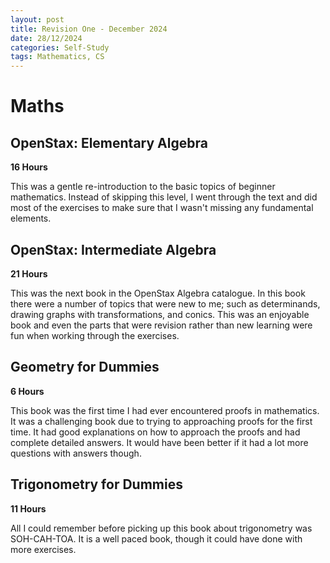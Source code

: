 ```yaml
---
layout: post
title: Revision One - December 2024
date: 28/12/2024
categories: Self-Study
tags: Mathematics, CS
---
```


# Maths

## OpenStax: Elementary Algebra
**16 Hours**

This was a gentle re-introduction to the basic topics of beginner mathematics. Instead of skipping this level, I went through the text and did most of the exercises to make sure that I wasn't missing any fundamental elements.

## OpenStax: Intermediate Algebra
**21 Hours**

This was the next book in the OpenStax Algebra catalogue. In this book there were a number of topics that were new to me; such as determinands, drawing graphs with transformations, and conics. This was an enjoyable book and even the parts that were revision rather than new learning were fun when working through the exercises.

## Geometry for Dummies
**6 Hours**

This book was the first time I had ever encountered proofs in mathematics. It was a challenging book due to trying to approaching proofs for the first time. It had good explanations on how to approach the proofs and had complete detailed answers. It would have been better if it had a lot more questions with answers though.

## Trigonometry for Dummies
**11 Hours**

All I could remember before picking up this book about trigonometry was SOH-CAH-TOA. It is a well paced book, though it could have done with more exercises.